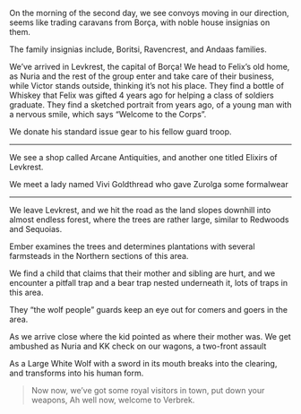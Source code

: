 On the morning of the second day, we see convoys moving in our direction, seems like trading caravans from Borça, with noble house insignias on them.

The family insignias include, Boritsi, Ravencrest, and Andaas families.

We’ve arrived in Levkrest, the capital of Borça! We head to Felix’s old home, as Nuria and the rest of the group enter and take care of their business, while Victor stands outside, thinking it’s not his place. They find a bottle of Whiskey that Felix was gifted 4 years ago for helping a class of soldiers graduate. They find a sketched portrait from years ago, of a young man with a nervous smile, which says “Welcome to the Corps”.

We donate his standard issue gear to his fellow guard troop.

---

We see a shop called Arcane Antiquities, and another one titled Elixirs of Levkrest.

We meet a lady named Vivi Goldthread who gave Zurolga some formalwear

---

We leave Levkrest, and we hit the road as the land slopes downhill into almost endless forest, where the trees are rather large, similar to Redwoods and Sequoias.

Ember examines the trees and determines plantations with several farmsteads in the Northern sections of this area.

We find a child that claims that their mother and sibling are hurt, and we encounter a pitfall trap and a bear trap nested underneath it, lots of traps in this area.

They “the wolf people” guards keep an eye out for comers and goers in the area.

As we arrive close where the kid pointed as where their mother was. We get ambushed as Nuria and KK check on our wagons, a two-front assault

As a Large White Wolf with a sword in its mouth breaks into the clearing, and transforms into his human form.

> Now now, we’ve got some royal visitors in town, put down your weapons, Ah well now, welcome to Verbrek.